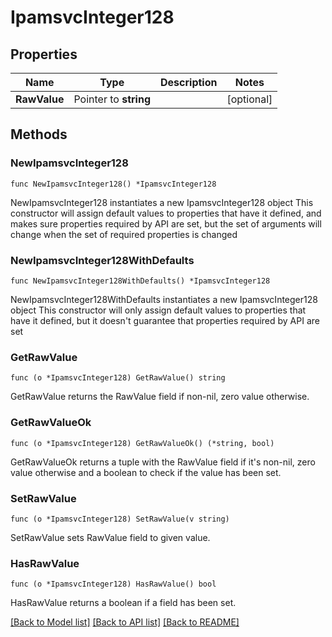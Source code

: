 # IpamsvcInteger128

## Properties

Name | Type | Description | Notes
------------ | ------------- | ------------- | -------------
**RawValue** | Pointer to **string** |  | [optional] 

## Methods

### NewIpamsvcInteger128

`func NewIpamsvcInteger128() *IpamsvcInteger128`

NewIpamsvcInteger128 instantiates a new IpamsvcInteger128 object
This constructor will assign default values to properties that have it defined,
and makes sure properties required by API are set, but the set of arguments
will change when the set of required properties is changed

### NewIpamsvcInteger128WithDefaults

`func NewIpamsvcInteger128WithDefaults() *IpamsvcInteger128`

NewIpamsvcInteger128WithDefaults instantiates a new IpamsvcInteger128 object
This constructor will only assign default values to properties that have it defined,
but it doesn't guarantee that properties required by API are set

### GetRawValue

`func (o *IpamsvcInteger128) GetRawValue() string`

GetRawValue returns the RawValue field if non-nil, zero value otherwise.

### GetRawValueOk

`func (o *IpamsvcInteger128) GetRawValueOk() (*string, bool)`

GetRawValueOk returns a tuple with the RawValue field if it's non-nil, zero value otherwise
and a boolean to check if the value has been set.

### SetRawValue

`func (o *IpamsvcInteger128) SetRawValue(v string)`

SetRawValue sets RawValue field to given value.

### HasRawValue

`func (o *IpamsvcInteger128) HasRawValue() bool`

HasRawValue returns a boolean if a field has been set.


[[Back to Model list]](../README.md#documentation-for-models) [[Back to API list]](../README.md#documentation-for-api-endpoints) [[Back to README]](../README.md)


